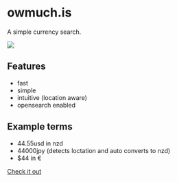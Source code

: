 # owmuch.is

A simple currency search.

![](http://f.cl.ly/items/0X1L0y470p2T423E2H3o/owmuch.is-example.png)

## Features

- fast
- simple
- intuitive (location aware)
- opensearch enabled

## Example terms

- 44.55usd in nzd
- 44000jpy (detects loctation and auto converts to nzd)
- $44 in €

[Check it out](http://bit-by-bit.github.com/owmuch.is/)